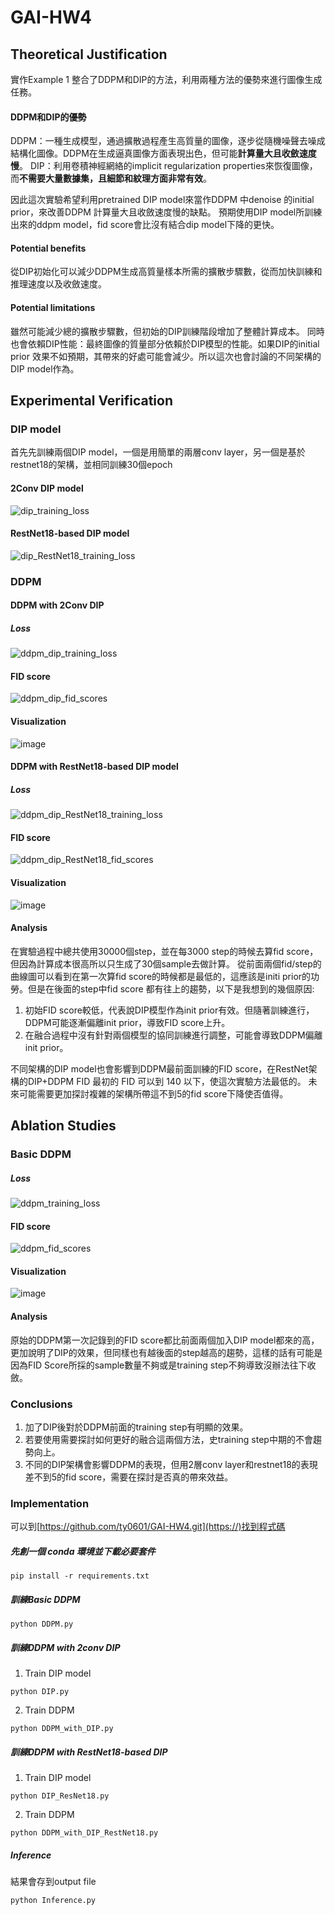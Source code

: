 # GAI-HW4

## Theoretical Justification
實作Example 1 整合了DDPM和DIP的方法，利用兩種方法的優勢來進行圖像生成任務。
#### DDPM和DIP的優勢
DDPM：一種生成模型，通過擴散過程產生高質量的圖像，逐步從隨機噪聲去噪成結構化圖像。DDPM在生成逼真圖像方面表現出色，但可能**計算量大且收斂速度慢**。
DIP：利用卷積神經網絡的implicit regularization properties來恢復圖像，而**不需要大量數據集，且細節和紋理方面非常有效**。

因此這次實驗希望利用pretrained DIP model來當作DDPM 中denoise 的initial prior，來改善DDPM 計算量大且收斂速度慢的缺點。
預期使用DIP model所訓練出來的ddpm model，fid score會比沒有結合dip model下降的更快。

#### Potential benefits
從DIP初始化可以減少DDPM生成高質量樣本所需的擴散步驟數，從而加快訓練和推理速度以及收斂速度。
#### Potential limitations
雖然可能減少總的擴散步驟數，但初始的DIP訓練階段增加了整體計算成本。
同時也會依賴DIP性能：最終圖像的質量部分依賴於DIP模型的性能。如果DIP的initial prior 效果不如預期，其帶來的好處可能會減少。所以這次也會討論的不同架構的DIP model作為。

## Experimental Verification

### DIP model
首先先訓練兩個DIP model，一個是用簡單的兩層conv layer，另一個是基於restnet18的架構，並相同訓練30個epoch
#### 2Conv DIP model
![dip_training_loss](https://hackmd.io/_uploads/BJM78EEHC.png)

#### RestNet18-based DIP model 
![dip_RestNet18_training_loss](https://hackmd.io/_uploads/By_7IVNrC.png)

### DDPM
#### DDPM with 2Conv DIP 
##### Loss
![ddpm_dip_training_loss](https://hackmd.io/_uploads/H1yCYVES0.jpg)

#### FID score
![ddpm_dip_fid_scores](https://hackmd.io/_uploads/SycS3V4BA.jpg)

#### Visualization
![image](https://hackmd.io/_uploads/rkElKr4rA.png)

#### DDPM with RestNet18-based DIP model 
##### Loss
![ddpm_dip_RestNet18_training_loss](https://hackmd.io/_uploads/Sksgv44rC.png)

#### FID score
![ddpm_dip_RestNet18_fid_scores](https://hackmd.io/_uploads/rJJd2N4H0.png)

#### Visualization
![image](https://hackmd.io/_uploads/HyHQYrVBR.png)


#### Analysis
在實驗過程中總共使用30000個step，並在每3000 step的時候去算fid score，但因為計算成本很高所以只生成了30個sample去做計算。
從前面兩個fid/step的曲線圖可以看到在第一次算fid score的時候都是最低的，這應該是initi prior的功勞。但是在後面的step中fid score 都有往上的趨勢，以下是我想到的幾個原因:
1. 初始FID score較低，代表說DIP模型作為init prior有效。但隨著訓練進行，DDPM可能逐漸偏離init prior，導致FID score上升。
2. 在融合過程中沒有針對兩個模型的協同訓練進行調整，可能會導致DDPM偏離init prior。

不同架構的DIP model也會影響到DDPM最前面訓練的FID score，在RestNet架構的DIP+DDPM FID 最初的 FID 可以到 140 以下，使這次實驗方法最低的。
未來可能需要更加探討複雜的架構所帶這不到5的fid score下降使否值得。

## Ablation Studies
### Basic DDPM
##### Loss
![ddpm_training_loss](https://hackmd.io/_uploads/Bk5KVHVH0.jpg)

#### FID score
![ddpm_fid_scores](https://hackmd.io/_uploads/SkRLNS4SR.jpg)

#### Visualization
![image](https://hackmd.io/_uploads/B13puHVHA.png)



#### Analysis
原始的DDPM第一次記錄到的FID score都比前面兩個加入DIP model都來的高，更加說明了DIP的效果，但同樣也有越後面的step越高的趨勢，這樣的話有可能是因為FID Score所採的sample數量不夠或是training step不夠導致沒辦法往下收斂。


### Conclusions
1. 加了DIP後對於DDPM前面的training step有明顯的效果。
2. 若要使用需要探討如何更好的融合這兩個方法，史training step中期的不會趨勢向上。
3. 不同的DIP架構會影響DDPM的表現，但用2層conv layer和restnet18的表現差不到5的fid score，需要在探討是否真的帶來效益。


### Implementation
可以到[https://github.com/ty0601/GAI-HW4.git](https://)找到程式碼

##### 先創一個 conda 環境並下載必要套件
```
pip install -r requirements.txt
```
##### 訓練Basic DDPM
```
python DDPM.py
```
##### 訓練DDPM with 2conv DIP
1. Train DIP model
```
python DIP.py
```
2. Train DDPM
```
python DDPM_with_DIP.py
```
##### 訓練DDPM with RestNet18-based DIP
1. Train DIP model
```
python DIP_ResNet18.py
```
2. Train DDPM
```
python DDPM_with_DIP_RestNet18.py
```

##### Inference
結果會存到output file
```
python Inference.py
```

